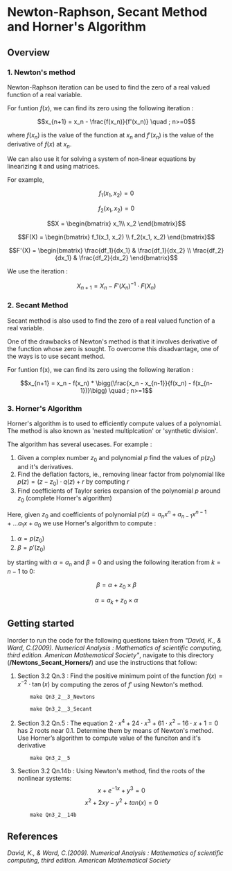 # Newton-Raphson, Secant Method and Horner's Algorithm

## Overview
### 1. Newton's method
Newton-Raphson iteration can be used to find the zero of a real valued function of a real variable.

For funtion $f(x)$, we can find its zero using the following iteration :

$$x_{n+1} = x_n - \frac{f(x_n)}{f'(x_n)} \quad  ; n>=0$$
      
where $f(x_n)$ is the value of the function at $x_n$ and $f'(x_n)$ is the value of the derivative of $f(x)$ at $x_n$.
      
We can also use it for solving a system of non-linear equations by linearizing it and using matrices.

For example, 

$$f_1(x_1, x_2) = 0$$

$$f_2(x_1, x_2) = 0$$

$$X = \begin{bmatrix}
x_1\\
x_2
\end{bmatrix}$$

$$F(X) = \begin{bmatrix} 
f_1(x_1, x_2) \\ 
f_2(x_1, x_2) \end{bmatrix}$$

$$F'(X) = \begin{bmatrix}
\frac{df_1}{dx_1} & \frac{df_1}{dx_2} \\
\frac{df_2}{dx_1} & \frac{df_2}{dx_2} 
\end{bmatrix}$$

        
We use the iteration :
      
$$X_{n+1} = X_n - F'(X_n)^{-1} \cdot F(X_n)$$
      
      
### 2. Secant Method
Secant method is also used to find the zero of a real valued function of a real variable.

One of the drawbacks of Newton's method is that it involves derivative of the function whose zero is sought. 
To overcome this disadvantage, one of the ways is to use secant method.

For funtion f(x), we can find its zero using the following iteration :
      
$$x_{n+1} = x_n - f(x_n) * \bigg(\frac{x_n - x_{n-1}}{f(x_n) - f(x_{n-1})}\bigg) \quad ; n>=1$$
      
      
### 3. Horner's Algorithm

Horner's algorithm is to used to efficiently compute values of a polynomial. 
The method is also known as 'nested multiplcation' or 'synthetic division'.

The algorithm has several usecases. For example : 
1. Given a complex number $z_0$ and polynomial $p$ find the values of $p(z_0)$ and it's derivatives.
2. Find the deflation factors, ie., removing linear factor from polynomial like $p(z) = (z-z_0) \cdot q(z) + r$ by computing $r$
3. Find coefficients of Taylor series expansion of the polynomial $p$ around $z_0$ (complete Horner's algorithm)


Here, given $z_0$ and coefficients of polynomial $p(z) = a_n x^n + a_{n-1} x^{n-1} + ... a_1 x + a_0$ we use Horner's algorithm to compute :
1. $\alpha = p(z_0)$ 
2. $\beta  = p'(z_0)$

by starting with $\alpha = a_n$ and $\beta=0$ and using the following iteration from $k=n-1$ to $0$:
      
$$\beta = \alpha + z_0 \times \beta$$  

$$\alpha = a_k + z_0 \times \alpha$$


## Getting started
Inorder to run the code for the following questions taken from *"David, K., & Ward, C.(2009). Numerical Analysis : Mathematics of scientific computing, third edition. American Mathematical Society"*, navigate to this directory (**/Newtons_Secant_Horners/**) and use the instructions that follow:

1. Section 3.2 Qn.3 : Find the positive minimum point of the function $f(x) = x^{-2} \cdot \tan(x)$ by computing the zeros of $f'$ using Newton's method.
           
           make Qn3_2__3_Newtons
           
           make Qn3_2__3_Secant
           
           
2. Section 3.2 Qn.5 : The equation $2 \cdot x^4 + 24 \cdot x^3 + 61 \cdot x^2 - 16 \cdot x + 1 = 0$ has $2$ roots near 0.1. Determine them by means of Newton's method. Use Horner’s algorithm to compute value of the funciton and it's derivative
           
           make Qn3_2__5   
           
3. Section 3.2 Qn.14b : Using Newton's method, find the roots of the nonlinear systems:
        $$x + e^{-1x} + y^3 = 0$$
        $$x^2 + 2xy - y^2 + tan(x) = 0$$
           
           make Qn3_2__14b


## References
*David, K., & Ward, C.(2009). Numerical Analysis : Mathematics of scientific computing, third edition. American Mathematical Society*
